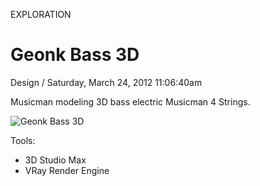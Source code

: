 <p class="type">EXPLORATION</p>

# Geonk Bass 3D

<p class="meta">Design  /  Saturday, March 24, 2012 11:06:40am</p>

Musicman modeling 3D bass electric Musicman 4 Strings.

![Geonk Bass 3D](https://farooq-agent.web.app/assets/images/works/large/7foAinlQ_work_image.png)

Tools:
- 3D Studio Max
- VRay Render Engine
